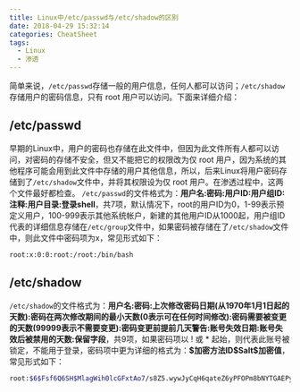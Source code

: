 ```yaml
---
title: Linux中/etc/passwd与/etc/shadow的区别
date: 2018-04-29 15:32:14
categories: CheatSheet
tags:
  - Linux
  - 渗透
---
```


简单来说，`/etc/passwd`存储一般的用户信息，任何人都可以访问；`/etc/shadow`存储用户的密码信息，只有 root 用户可以访问。下面来详细介绍：

## /etc/passwd

早期的Linux中，用户的密码也存储在此文件中，但因为此文件所有人都可以访问，对密码的存储不安全，但又不能把它的权限改为仅 root 用户，因为系统的其他程序可能会用到此文件中存储的用户其他信息，所以，后来Linux将用户密码存储到了`/etc/shadow`文件中，并将其权限设为仅 root 用户。在渗透过程中，这两个文件最好都检查。
`/etc/passwd`的文件格式为：**用户名:密码:用户ID:用户组ID:注释:用户目录:登录shell**，共7项，默认情况下，root的用户ID为0，1-99表示预定义用户，100-999表示其他系统帐户，新建的其他用户ID从1000起，用户组ID代表的详细信息存储在`/etc/group`文件中，如果密码被存储在了`/etc/shadow`文件中，则此文件中密码项为x，常见形式如下：
```bash
root:x:0:0:root:/root:/bin/bash
```

## /etc/shadow

`/etc/shadow`的文件格式为：**用户名:密码:上次修改密码日期(从1970年1月1日起的天数):密码在两次修改期间的最小天数(0表示可在任何时间修改):密码需要被变更的天数(99999表示不需要变更):密码变更前提前几天警告:账号失效日期:账号失效后被禁用的天数:保留字段**，共9项，如果密码项以 ! 或 \*  起始，则代表此账号被锁定，不能用于登录，密码项中更为详细的格式为：**\$加密方法ID\$Salt\$加密值**，常见形式如下：
```bash
root:$6$Fsf6Q6SH$MlagWih0lcGFxtAo7/s8Z5.wywJyCqH6qateZ6yPFOPm8bNYTGAEPygZxSOPR1A9Rtw.WxJp2fNMOoeB1wj890:17524:0:99999:7:::
```